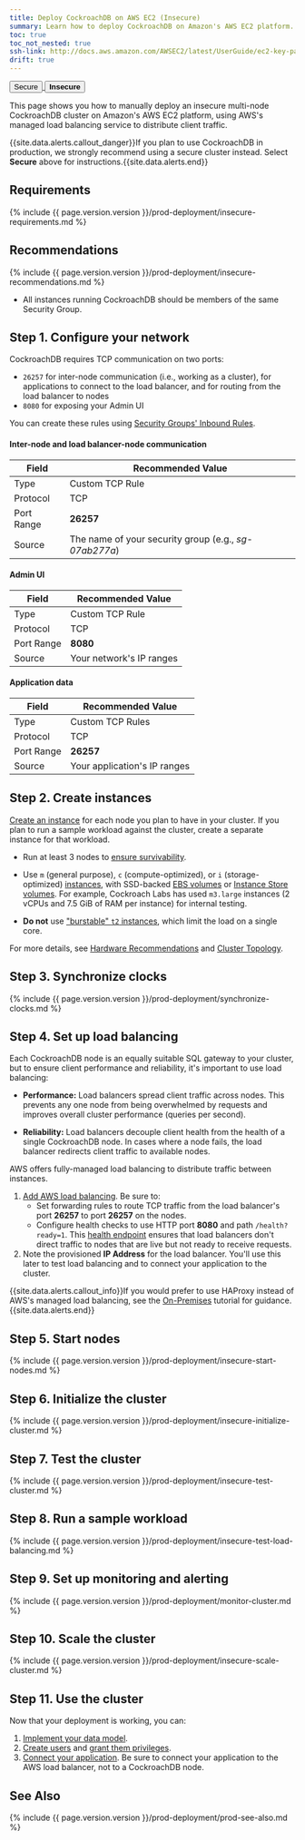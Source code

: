 ```yaml
---
title: Deploy CockroachDB on AWS EC2 (Insecure)
summary: Learn how to deploy CockroachDB on Amazon's AWS EC2 platform.
toc: true
toc_not_nested: true
ssh-link: http://docs.aws.amazon.com/AWSEC2/latest/UserGuide/ec2-key-pairs.html
drift: true
---
```


<div class="filters filters-big clearfix">
  <a href="deploy-cockroachdb-on-aws.html"><button class="filter-button">Secure</button>
  <button class="filter-button current"><strong>Insecure</strong></button></a>
</div>

This page shows you how to manually deploy an insecure multi-node CockroachDB cluster on Amazon's AWS EC2 platform, using AWS's managed load balancing service to distribute client traffic.

{{site.data.alerts.callout_danger}}If you plan to use CockroachDB in production, we strongly recommend using a secure cluster instead. Select <strong>Secure</strong> above for instructions.{{site.data.alerts.end}}


## Requirements

{% include {{ page.version.version }}/prod-deployment/insecure-requirements.md %}

## Recommendations

{% include {{ page.version.version }}/prod-deployment/insecure-recommendations.md %}

- All instances running CockroachDB should be members of the same Security Group.

## Step 1. Configure your network

CockroachDB requires TCP communication on two ports:

- `26257` for inter-node communication (i.e., working as a cluster), for applications to connect to the load balancer, and for routing from the load balancer to nodes
- `8080` for exposing your Admin UI

You can create these rules using [Security Groups' Inbound Rules](http://docs.aws.amazon.com/AWSEC2/latest/UserGuide/using-network-security.html#adding-security-group-rule).

#### Inter-node and load balancer-node communication

| Field | Recommended Value |
|-------|-------------------|
| Type | Custom TCP Rule |
| Protocol | TCP |
| Port Range | **26257** |
| Source | The name of your security group (e.g., *sg-07ab277a*) |

#### Admin UI

| Field | Recommended Value |
|-------|-------------------|
| Type | Custom TCP Rule |
| Protocol | TCP |
| Port Range | **8080** |
| Source | Your network's IP ranges |

#### Application data

| Field | Recommended Value |
|-------|-------------------|
| Type | Custom TCP Rules |
| Protocol | TCP |
| Port Range | **26257** |
| Source | Your application's IP ranges |

## Step 2. Create instances

[Create an instance](http://docs.aws.amazon.com/AWSEC2/latest/UserGuide/launching-instance.html) for each node you plan to have in your cluster. If you plan to run a sample workload against the cluster, create a separate instance for that workload.

- Run at least 3 nodes to [ensure survivability](recommended-production-settings.html#cluster-topology).

- Use `m` (general purpose), `c` (compute-optimized), or `i` (storage-optimized) [instances](https://aws.amazon.com/ec2/instance-types/), with SSD-backed [EBS volumes](https://docs.aws.amazon.com/AWSEC2/latest/UserGuide/EBSVolumeTypes.html) or [Instance Store volumes](https://docs.aws.amazon.com/AWSEC2/latest/UserGuide/ssd-instance-store.html). For example, Cockroach Labs has used `m3.large` instances (2 vCPUs and 7.5 GiB of RAM per instance) for internal testing.

- **Do not** use ["burstable" `t2` instances](https://docs.aws.amazon.com/AWSEC2/latest/UserGuide/t2-instances.html), which limit the load on a single core.

For more details, see [Hardware Recommendations](recommended-production-settings.html#hardware) and [Cluster Topology](recommended-production-settings.html#cluster-topology).

## Step 3. Synchronize clocks

{% include {{ page.version.version }}/prod-deployment/synchronize-clocks.md %}

## Step 4. Set up load balancing

Each CockroachDB node is an equally suitable SQL gateway to your cluster, but to ensure client performance and reliability, it's important to use load balancing:

- **Performance:** Load balancers spread client traffic across nodes. This prevents any one node from being overwhelmed by requests and improves overall cluster performance (queries per second).

- **Reliability:** Load balancers decouple client health from the health of a single CockroachDB node. In cases where a node fails, the load balancer redirects client traffic to available nodes.

AWS offers fully-managed load balancing to distribute traffic between instances.

1. [Add AWS load balancing](http://docs.aws.amazon.com/AWSEC2/latest/UserGuide/ec2-increase-availability.html). Be sure to:
	- Set forwarding rules to route TCP traffic from the load balancer's port **26257** to port **26257** on the nodes.
	- Configure health checks to use HTTP port **8080** and path `/health?ready=1`. This [health endpoint](monitoring-and-alerting.html#health-ready-1) ensures that load balancers don't direct traffic to nodes that are live but not ready to receive requests.
2. Note the provisioned **IP Address** for the load balancer. You'll use this later to test load balancing and to connect your application to the cluster.

{{site.data.alerts.callout_info}}If you would prefer to use HAProxy instead of AWS's managed load balancing, see the <a href="deploy-cockroachdb-on-premises-insecure.html">On-Premises</a> tutorial for guidance.{{site.data.alerts.end}}

## Step 5. Start nodes

{% include {{ page.version.version }}/prod-deployment/insecure-start-nodes.md %}

## Step 6. Initialize the cluster

{% include {{ page.version.version }}/prod-deployment/insecure-initialize-cluster.md %}

## Step 7. Test the cluster

{% include {{ page.version.version }}/prod-deployment/insecure-test-cluster.md %}

## Step 8. Run a sample workload

{% include {{ page.version.version }}/prod-deployment/insecure-test-load-balancing.md %}

## Step 9. Set up monitoring and alerting

{% include {{ page.version.version }}/prod-deployment/monitor-cluster.md %}

## Step 10. Scale the cluster

{% include {{ page.version.version }}/prod-deployment/insecure-scale-cluster.md %}

## Step 11. Use the cluster

Now that your deployment is working, you can:

1. [Implement your data model](sql-statements.html).
2. [Create users](create-and-manage-users.html) and [grant them privileges](grant.html).
3. [Connect your application](install-client-drivers.html). Be sure to connect your application to the AWS load balancer, not to a CockroachDB node.

## See Also

{% include {{ page.version.version }}/prod-deployment/prod-see-also.md %}
